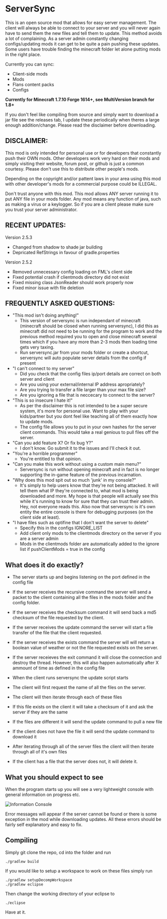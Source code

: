 ServerSync
=========
This is an open source mod that allows for easy server management. The client will always be able to connect to your server and you will never again have to send them the new files and tell them to update. This method avoids a lot of complaining. As a server admin constantly changing configs/updating mods it can get to be quite a pain pushing these updates. Some users have trouble finding the minecraft folder let alone putting mods in the right place.

Currently you can sync:
* Client-side mods
* Mods
* Flans content packs
* Configs

**Currently for Minecraft 1.7.10 Forge 1614+, see MultiVersion branch for 1.8+**

If you don't feel like compiling from source and simply want to download a jar file see the releases tab, I update these periodically when theres a large enough addition/change. Please read the disclaimer before downloading.


DISCLAIMER:
-----------
This mod is only intended for personal use or for developers that constantly push their OWN mods. Other developers work very hard on their mods and simply visiting their website, forum post, or github is just a common courtesy. Please don't use this to distribute other people's mods.

Depending on the copyright and/or pattent laws in your area using this mod with other developer's mods for a commercial purpose could be ILLEGAL.

Don't trust anyone with this mod. This mod allows ANY server running it to put ANY file in your mods folder. Any mod means any function of java, such as making a virus or a keylogger. So if you are a client please make sure you trust your server administrator.


RECENT UPDATES:
-----------
Version 2.5.3
* Changed from shadow to shade jar building
* Depricated RefStrings in favour of gradle.properties

Version 2.5.2
* Removed unnecessary config loading on FML's client side
* Fixed potential crash if clientmods directory did not exist
* Fixed missing class JsonReader should work properly now
* Fixed minor issue with file deletion


FREQUENTLY ASKED QUESTIONS:
-----------
* "This mod isn't doing anything!"
  * This version of serversync is run independant of minecraft (minecraft should be closed when running serversync), I did this as minecraft did not need to be running for the program to work and the previous method required you to open and close minecraft several times which if you have any more than 2-3 mods then loading time gets very taxing.
  * Run serversync.jar from your mods folder or create a shortcut, serversync will auto populate server details from the config if present
* "I can't connect to my server"
  * Did you check that the config files ip/port details are correct on both server and client
  * Are you using your external/internal IP address apropriately?
  * Are you trying to transfer a file larger than your max file size?
  * Are you ignoring a file that is neccecary to connect to the server?
* "This is so insecure I hate it!"
  * As per the disclaimer this is not intended to be a super secure system, it's more for personal use. Want to play with your kids/partner but you dont feel like teaching all of them exactly how to update mods.
  * The config file allows you to put in your own hashes for the server client commands. This would take a real genious to pull files off the server.
* "Can you add feature X? Or fix bug Y?"
  * I don't know. Go submit it to the issues and I'll check it out.
* "You're a horrible programmer"
  * You're entitled to that opinion.
* "Can you make this work without using a custom main menu?"
  * Serversync is run without opening minecraft and in fact is no longer supporting the in-game feature of the previous incarnation.
* "Why does this mod spit out so much 'junk' in my console?"
  * It's simply to help users know that they're not being attacked. It will tell them what IP they're connected to, what mod is being downloaded and more. My hope is that people will actually see this while it's running to know for sure that they can trust their admin. Hey, not everyone reads this. Also now that serversync is it's own entity the entire console is there for debugging purposes (on the client side at least).
* "I have files such as optifine that I don't want the server to delete"
  * Specify this in the configs IGNORE_LIST
  * Add client only mods to the clientmods directory on the server if you are a server admin
  * Mods in the clientmods folder are automatically added to the ignore list if pushClientMods = true in the config

What does it do exactly?
-----------

* The server starts up and begins listening on the port defined in the config file
* If the server receives the recursive command the server will send a packet to the client containing all the files in the mods folder and the config folder.
* If the server receives the checksum command it will send back a md5 checksum of the file requested by the client.
* If the server receives the update command the server will start a file transfer of the file that the client requested.
* If the server receives the exists command the server will will return a boolean value of weather or not the file requested exists on the server.
* If the server receieves the exit command it will close the connection and destroy the thread. However, this will also happen automatically after X ammount of time as defined in the config file
 
* When the client runs serversync the update script starts
* The client will first request the name of all the files on the server.
* The client will then iterate through each of these files
* If this file exists on the client it will take a checksum of it and ask the server if they are the same
* If the files are different it will send the update command to pull a new file
* If the client does not have the file it will send the update command to download it
* After iterating through all of the server files the client will then iterate through all of it's own files
* If the client has a file that the server does not, it will delete it.

What you should expect to see
--------------

When the program starts up you will see a very lightweight console with general information on progress etc.

![Information Console](http://s31.postimg.org/bxc807u63/ss_snap.png)

Error messages will appear if the server cannot be found or there is some exception in the mod while downloading updates. All these errors should be fairly self explanatory and easy to fix.


Compiling
--------------

Simply git clone the repo, cd into the folder and run 
```
./gradlew build
```

If you would like to setup a workspace to work on these files simply run
```
./gradlew setupDecompWorkspace
./gradlew eclipse
```

Then change the working directory of your eclipse to 
```
./eclipse
```

Have at it.